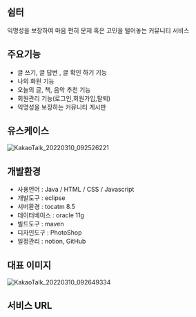 ## 쉼터
익명성을 보장하여 마음 편히 문제 혹은 고민을 털어놓는 커뮤니티 서비스  

## 주요기능
- 글 쓰기, 글 답변 , 글 확인 하기 기능
- 나의 화원 기능
- 오늘의 글, 책, 음악 추천 기능
- 회원관리 기능(로그인,회원가입,탈퇴)
- 익명성을 보장하는 커뮤니티 게시판

## 유스케이스
![KakaoTalk_20220310_092526221](https://user-images.githubusercontent.com/98693749/157775605-fd642d54-4780-4b16-b79c-e779500a6e51.png) 

## 개발환경
- 사용언어 : Java / HTML / CSS / Javascript
- 개발도구 : eclipse 
- 서버환경 : tocatm 8.5 
- 데이터베이스 : oracle 11g
- 빌드도구 : maven
- 디자인도구 : PhotoShop
- 일정관리 : notion, GitHub
## 대표 이미지
![KakaoTalk_20220310_092649334](https://user-images.githubusercontent.com/98693749/157775558-80357fe2-267a-4b76-93af-8c46bfdeca3e.png)
## 서비스 URL

